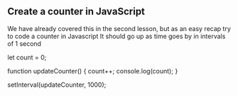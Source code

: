 ## Create a counter in JavaScript

We have already covered this in the second lesson, but as an easy recap try to code a counter in Javascript
It should go up as time goes by in intervals of 1 second

let count = 0;

 function updateCounter() {
  count++;
  console.log(count);
 }

setInterval(updateCounter, 1000);